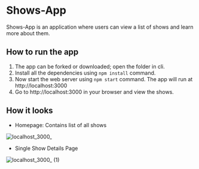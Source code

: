 # Shows-App
Shows-App is an application where users can view a list of shows and learn more about them.

## How to run the app
1. The app can be forked or downloaded; open the folder in cli.
2. Install all the dependencies using `npm install` command.
3. Now start the web server using `npm start` command. The app will run at http://localhost:3000 
4. Go to http://localhost:3000 in your browser and view the shows.

## How it looks
- Homepage: Contains list of all shows

![localhost_3000_](https://github.com/ShreyaMBelanekar42/Shows_app/assets/99599542/2c7b4976-fee0-482b-b2d1-48e8a308950c)

- Single Show Details Page

![localhost_3000_ (1)](https://github.com/ShreyaMBelanekar42/Shows_app/assets/99599542/a287a6be-7134-4581-87af-322810f19cb2)

